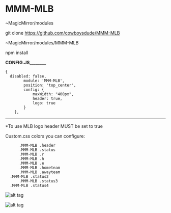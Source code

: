 # MMM-MLB
~MagicMirror/modules

git clone https://github.com/cowboysdude/MMM-MLB

~MagicMirror/modules/MMM-MLB

npm install

______________CONFIG.JS______________________

    {
      disabled: false,
			module: 'MMM-MLB',
			position: 'top_center',
			config: {
				maxWidth: "400px",
				header: true,
				logo: true
			}
		},
 ___________________________________________
 
 *To use MLB logo header MUST be set to true
 
 Custom.css colors you can configure:
 
    
          .MMM-MLB .header 
          .MMM-MLB .status 
          .MMM-MLB .r 
          .MMM-MLB .h 
          .MMM-MLB .e 
          .MMM-MLB .hometeam 
          .MMM-MLB .awayteam 
	  .MMM-MLB .status2
          .MMM-MLB .status3 
 	  .MMM-MLB .status4
	  
	  
	  
![alt tag](http://www.dallascowboyschat.com/mm/progress.JPG)

![alt tag](http://www.dallascowboyschat.com/mm/progress2.JPG)

